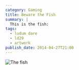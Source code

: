 ```yaml
---
category: Gaming
title: Beware the Fish
summary: |
  This is the fish:
tags: 
  - ludum dare
  - ld29
  - artwork
publish_date: 2014-04-27T21:00
---
```


![The fish]($media/img/fish-large.png)
